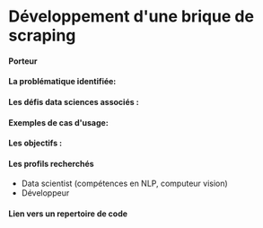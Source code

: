 # Développement d'une brique de scraping 

#### Porteur 


#### La problématique identifiée:

#### Les défis data sciences associés :

#### Exemples de cas d'usage: 

#### Les objectifs : 


#### Les profils recherchés
* Data scientist (compétences en NLP, computeur vision)
* Développeur 

#### Lien vers un repertoire de code 


